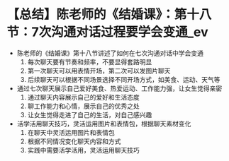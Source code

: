 # 【总结】陈老师的《结婚课》：第十八节：7次沟通对话过程要学会变通_ev

-   陈老师的《结婚课》第十八节讲述了如何在七次沟通对话中学会变通
    1.  每次聊天要有节奏和频率，不要显得套路明显
    2.  第一次聊天可以用表情开场，第二次可以发图片聊天
    3.  后续聊天可以根据不同场景选择不同开场方式，如美食、运动、天气等
-   通过七次聊天展示自己爱好美食、热爱运动、工作能力强，让女生觉得亲密
    1.  通过聊天内容展示自己的爱好和生活态度
    2.  聊工作能力和心情，展示自己的优秀之处
    3.  让女生觉得走进了自己的生活，对自己感兴趣
-   活学活用聊天技巧，灵活运用图片和表情包，根据聊天素材变化
    1.  在聊天中灵活运用图片和表情包
    2.  根据不同情况变化聊天内容和方式
    3.  实践中需要活学活用，灵活运用聊天技巧